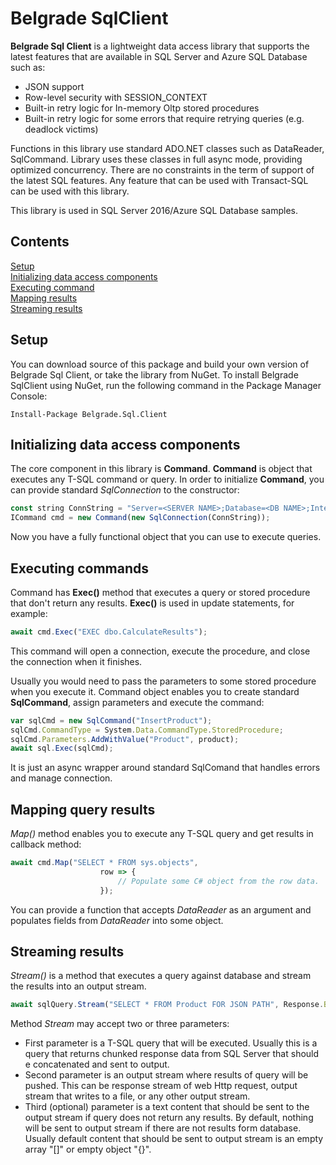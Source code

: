 # Belgrade SqlClient 

**Belgrade Sql Client** is a lightweight data access library that supports the latest features that are available in SQL Server and Azure SQL Database such as:
- JSON support
- Row-level security with SESSION_CONTEXT
- Built-in retry logic for In-memory Oltp stored procedures
- Built-in retry logic for some errors that require retrying queries (e.g. deadlock victims)

Functions in this library use standard ADO.NET classes such as DataReader, SqlCommand. Library uses these classes in full async mode, providing optimized concurrency. There are no constraints in the term of support of the latest SQL features. Any feature that can be used with Transact-SQL can be used with this library.

This library is used in SQL Server 2016/Azure SQL Database samples.

## Contents

[Setup](#setup)<br/>
[Initializing data access components](#init)<br/>
[Executing command](#command)<br/>
[Mapping results](#query-mapper)<br/>
[Streaming results](#query-pipe)<br/>

<a name="setup"></a>

## Setup

You can download source of this package and build your own version of Belgrade Sql Client, or take the library from NuGet.
To install Belgrade SqlClient using NuGet, run the following command in the Package Manager Console: 
```
Install-Package Belgrade.Sql.Client 
```

<a name="init"></a>
## Initializing data access components

The core component in this library is **Command**. **Command** is object that executes any T-SQL command or query.
In order to initialize **Command**, you can provide standard *SqlConnection* to the constructor:

```javascript
const string ConnString = "Server=<SERVER NAME>;Database=<DB NAME>;Integrated Security=true";
ICommand cmd = new Command(new SqlConnection(ConnString));
```
Now you have a fully functional object that you can use to execute queries.

<a name="command"></a>

## Executing commands

Command has **Exec()** method that executes a query or stored procedure that don't return any results. **Exec()** is used in update statements, for example:
```javascript
await cmd.Exec("EXEC dbo.CalculateResults");
```
This command will open a connection, execute the procedure, and close the connection when it finishes.

Usually you would need to pass the parameters to some stored procedure when you execute it. Command object enables you to create standard **SqlCommand**, assign parameters and execute the command:

```javascript
var sqlCmd = new SqlCommand("InsertProduct");
sqlCmd.CommandType = System.Data.CommandType.StoredProcedure;
sqlCmd.Parameters.AddWithValue("Product", product);
await sql.Exec(sqlCmd);
```
It is just an async wrapper around standard SqlComand that handles errors and manage connection.

<a name="query-mapper"></a>

## Mapping query results

*Map()* method enables you to execute any T-SQL query and get results in callback method: 

```javascript
await cmd.Map("SELECT * FROM sys.objects",
                    row => {
                    	// Populate some C# object from the row data.
                    });
```
You can provide a function that accepts *DataReader* as an argument and populates fields from *DataReader* into some object.
<a name="query-pipe"></a>

## Streaming results

*Stream()* is a method that executes a query against database and stream the results into an output stream. 
```javascript
await sqlQuery.Stream("SELECT * FROM Product FOR JSON PATH", Response.Body);
```
Method *Stream* may accept two or three parameters:
- First parameter is a T-SQL query that will be executed. Usually this is a query that returns chunked response data from SQL Server that should e concatenated and sent to output.
- Second parameter is an output stream where results of query will be pushed. This can be response stream of web Http request, output stream that writes to a file, or any other output stream.
- Third (optional) parameter is a text content that should be sent to the output stream if query does not return any results. By default, nothing will be sent to output stream if there are not results form database. Usually default content that should be sent to output stream is an empty array "[]" or empty object "{}".
